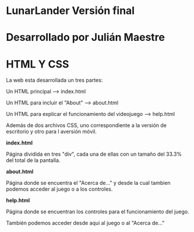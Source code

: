 # LunarLander Versión final
<b><h1>Desarrollado por Julián Maestre</h1></b>

# HTML Y CSS
<p>La web esta desarrollada un tres partes:</p>
  <p>Un HTML principal --> index.html</p>
  <p>Un HTML para incluir el "About" --> about.html</p>
  <p>Un HTML para explicar el funcionamiento del videojuego --> help.html</p>
<p>Además de dos archivos CSS, uno correspondiente a la versión de escritorio y otro para l aversión móvil.</p>

<p><b>index.html</b></p>
Página dividida en tres "div", cada una de ellas con un tamaño del 33.3% del total de la pantalla.

<p><b>about.html</b></p>
Página donde se encuentra el "Acerca de..." y desde la cual tambien podemos acceder al juego o a los controles.

<p><b>help.html</b></p>
<p>Página donde se encuentran los controles para el funcionamiento del juego.</p>
<p>También podemos acceder desde aqui al juego o al "Acerca de..."</p>



